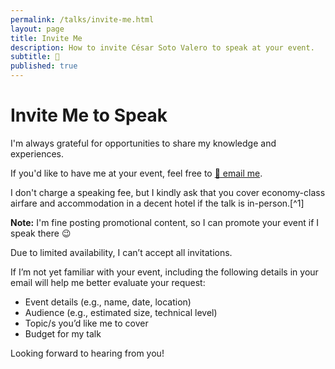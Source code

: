 ```yaml
---
permalink: /talks/invite-me.html
layout: page
title: Invite Me
description: How to invite César Soto Valero to speak at your event.
subtitle: 📢
published: true
---
```


# Invite Me to Speak

I'm always grateful for opportunities to share my knowledge and experiences.

If you'd like to have me at your event, feel free to [:email: email me](mailto:cesarsotovalero@gmail.com).

I don't charge a speaking fee, but I kindly ask that you cover economy-class airfare and accommodation in a decent hotel if the talk is in-person.[^1]

**Note:** I'm fine posting promotional content, so I can promote your event if I speak there 😉

Due to limited availability, I can’t accept all invitations.

If I’m not yet familiar with your event, including the following details in your email will help me better evaluate your request:

- Event details (e.g., name, date, location)
- Audience (e.g., estimated size, technical level)
- Topic/s you’d like me to cover
- Budget for my talk

Looking forward to hearing from you!
